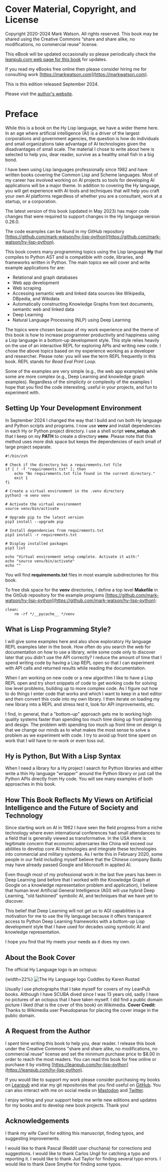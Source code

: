 # Cover Material, Copyright, and License

Copyright 2020-2024 Mark Watson. All rights reserved. This book may be shared using the Creative Commons “share and share alike, no modifications, no commercial reuse” license.

This eBook will be updated occasionally so please periodically check the [leanpub.com web page for this book](https://leanpub.com/hy-lisp-python) for updates.

If you read my eBooks free online then please consider hiring me for consulting work [https://markwatson.com](https://markwatson.com).

This is this edition released September 2024.

Please visit the [author's website](http://markwatson.com).

# Preface

While this is a book on the Hy Lisp language, we have a wider theme here. In an age where artificial intelligence (AI) is a driver of the largest corporations and government agencies, the question is how do individuals and small organizations take advantage of AI technologies given the disadvantages of small scale. The material I chose to write about here is selected to help you, dear reader, survive as a healthy small fish in a big bond.

I have been using Lisp languages professionally since 1982 and have written books covering the Common Lisp and Scheme languages. Most of my career has involved working on AI projects so tools for developing AI applications will be a major theme. In addition to covering the Hy language, you will get experience with AI tools and techniques that will help you craft your own AI platforms regardless of whether you are a consultant, work at a startup, or a corporation.

The latest version of this book (updated in May 2023) has major code changes that were required to support changes in the Hy language version 0.26.0.

The code examples can be found in my GitHub repository [https://github.com/mark-watson/hy-lisp-python](https://github.com/mark-watson/hy-lisp-python).

This book covers many programming topics using the Lisp language **Hy** that compiles to Python AST and is compatible with code, libraries, and frameworks written in Python. The main topics we will cover and write example applications for are:

- Relational and graph databases
- Web app development
- Web scraping
- Accessing semantic web and linked data sources like Wikipedia, DBpedia, and Wikidata
- Automatically constructing Knowledge Graphs from text documents, semantic web and linked data
- Deep Learning
- Natural Language Processing (NLP) using Deep Learning

The topics were chosen because of my work experience and the theme of this book is  how to increase programmer productivity and happiness using a Lisp language in a bottom-up development style. This style relies heavily on the use of an interactive REPL for exploring APIs and writing new code. I chose the above topics based on my experience working as a developer and researcher. Please note: you will see the term REPL frequently in this book. REPL stands for *Read Eval Print Loop*.

Some of the examples are very simple (e.g., the web app examples) while some are more complex (e.g., Deep Learning and knowledge graph examples). Regardless of the simplicity or complexity of the examples I hope that you find the code interesting, useful in your projects, and fun to experiment with.

## Setting Up Your Development Environment

In September 2024 I changed the way that I build and run both Hy language and Python scripts and programs. I now use **venv** and install dependencies in each Hy or Python project directory. I use a shell script **venv_setup.sh** that I keep on my **PATH** to create a directory **venv**. Please note that this method uses more disk space but keeps the dependencies of each small of large project separate.

```shell
#!/bin/zsh

# Check if the directory has a requirements.txt file
if [ ! -f "requirements.txt" ]; then
    echo "No requirements.txt file found in the current directory."
    exit 1
fi

# Create a virtual environment in the .venv directory
python3 -m venv venv

# Activate the virtual environment
source venv/bin/activate

# Upgrade pip to the latest version
pip3 install --upgrade pip

# Install dependencies from requirements.txt
pip3 install -r requirements.txt

# Display installed packages
pip3 list

echo "Virtual environment setup complete. Activate it with:"
echo "source venv/bin/activate"
echo ""
```

You will find **requirements.txt** files in most example subdirectories for this book.

To free disk space for the **venv** directories, I define a top level **Makefile** in the GitGub repository for the example programs [https://github.com/mark-watson/hy-lisp-python](https://github.com/mark-watson/hy-lisp-python):

```
clean:
	rm -rf */__pycache__ */venv
```


## What is Lisp Programming Style?

I will give some examples here and also show exploratory Hy language REPL examples later in the book. How often do you search the web for documentation on how to use a library, write some code only to discover later that you didn't use the API correctly? I reduce the amount of time that I spend writing code by having a Lisp REPL open so that I can experiment with API calls and returned results while reading the documentation.

When I am working on new code or a new algorithm I like to have a Lisp REPL open and try short snippets of code to get working code for solving low level problems, building up to more complex code. As I figure out how to do things I enter code that works and which I want to keep in a text editor and then convert this code into my own library. I then iterate on loading my new library into a REPL and stress test it, look for API improvements, etc.

I find, in general, that a "bottom-up" approach gets me to working high quality systems faster than spending too much time doing up front planning and design. The problem with spending too much up front time on design is that we change our minds as to what makes the most sense to solve a problem as we experiment with code. I try to avoid up front time spent on work that I will have to re-work or even toss out.

## Hy is Python, But With a Lisp Syntax

When I need a library for a Hy project I search for Python libraries and either write a thin Hy language "wrapper" around the Python library or just call the Python APIs directly from Hy code. You will see many examples of both approaches in this book.

## How This Book Reflects My Views on Artificial Intelligence and the Future of Society and Technology

Since starting work on AI in 1982 I have seen the field progress from a niche technology where even international conferences had small attendances to a field that is generally viewed as transformative. In the USA there is legitimate concern that economic adversaries like China will exceed our abilities to develop core AI technologies and integrate these technologies into commercial and military systems. As I write this in February 2020, some people in our field including myself believe that the Chinese company Baidu may have already passed Google and Microsoft in applied AI.

Even though most of my professional work in the last five years has been in Deep Learning (and before that I worked with the Knowledge Graph at Google on a knowledge representation problem and application), I believe that human level Artificial General Intelligence (AGI) will use hybrid Deep Learning, "old fashioned" symbolic AI, and techniques that we have yet to discover.

This belief that Deep Learning will not get us to AGI capabilities is a motivation for me to use the Hy language because it offers transparent access to Python Deep Learning frameworks with a bottom-up Lisp development style that I have used for decades using symbolic AI and knowledge representation.

I hope you find that Hy meets your needs as it does my own.

## About the Book Cover

The official Hy Language logo is an octopus:

{width=22%}
![The Hy Language logo Cuddles by Karen Rustad](images/hylisplogo.jpg)

Usually I use photographs that I take myself for covers of my LeanPub books. Although I have SCUBA dived since I was 13 years old, sadly I have no pictures of an octopus that I have taken myself. I did find a public domain picture I liked (that is the cover of this book) on Wikimedia. **Cover Credit**: Thanks to Wikimedia user Pseudopanax for placing the cover image in the public domain.

## A Request from the Author

I spent time writing this book to help you, dear reader. I release this book under the Creative Commons "share and share alike, no modifications, no commercial reuse" license and set the minimum purchase price to $8.00 in order to reach the most readers. You can read this book for free online or purchase it by visiting [https://leanpub.com/hy-lisp-python](https://leanpub.com/hy-lisp-python).

If you would like to support my work please consider purchasing my books on [Leanpub](https://leanpub.com/u/markwatson) and star my git repositories that you find useful on [GitHub](https://github.com/mark-watson?tab=repositories&q=&type=public). You can also interact with me on social media on [Mastodon](https://mastodon.social/@mark_watson) and [Twitter](https://twitter.com/mark_l_watson).

I enjoy writing and your support helps me write new editions and updates for my books and to develop new book projects. Thank you!

## Acknowledgements

I thank my wife Carol for editing this manuscript, finding typos, and suggesting improvements.

I would like to thank Pascal (Reddit user chuchana) for corrections and suggestions. I would like to thank Carlos Ungil for catching a typo and reporting it. I would like to thank Jud Taylor for finding several typo errors. I would like to thank Dave Smythe for finding some typos.